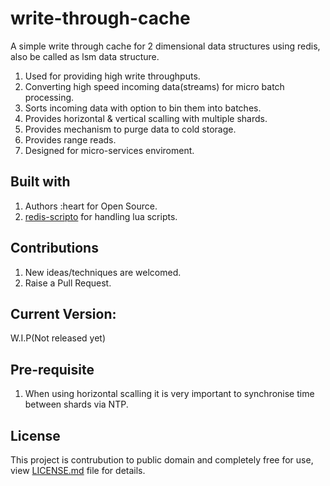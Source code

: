 # write-through-cache

A simple write through cache for 2 dimensional data structures using redis, also be called as lsm data structure.

1. Used for providing high write throughputs.
2. Converting high speed incoming data(streams) for micro batch processing.
3. Sorts incoming data with option to bin them into batches.
4. Provides horizontal & vertical scalling with multiple shards.
5. Provides mechanism to purge data to cold storage.
6. Provides range reads.
7. Designed for micro-services enviroment.

## Built with

1. Authors :heart for Open Source.
2. [redis-scripto](https://www.npmjs.com/package/redis-scripto) for handling lua scripts.

## Contributions

1. New ideas/techniques are welcomed.
2. Raise a Pull Request.

## Current Version:
W.I.P(Not released yet)

## Pre-requisite
1. When using horizontal scalling it is very important to synchronise time between shards via NTP.

## License
This project is contrubution to public domain and completely free for use, view [LICENSE.md](/license.md) file for details.